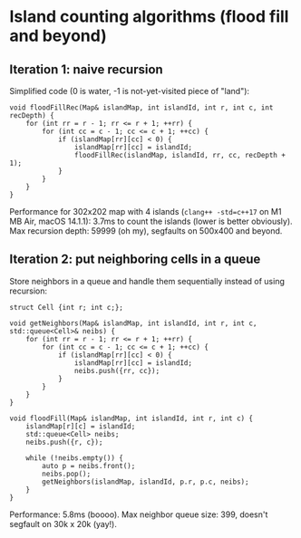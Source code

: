 # Island counting algorithms (flood fill and beyond)

## Iteration 1: naive recursion

Simplified code (0 is water, -1 is not-yet-visited piece of "land"):

```
void floodFillRec(Map& islandMap, int islandId, int r, int c, int recDepth) {
    for (int rr = r - 1; rr <= r + 1; ++rr) {
        for (int cc = c - 1; cc <= c + 1; ++cc) {
            if (islandMap[rr][cc] < 0) {
                islandMap[rr][cc] = islandId;
                floodFillRec(islandMap, islandId, rr, cc, recDepth + 1);
            }
        }
    }
}
```
Performance for 302x202 map with 4 islands (`clang++ -std=c++17` on M1 MB Air, macOS 14.1.1): 3.7ms to count the islands (lower is better obviously). Max recursion depth: 59999 (oh my), segfaults on 500x400 and beyond.

## Iteration 2: put neighboring cells in a queue

Store neighbors in a queue and handle them sequentially instead of using recursion:

```
struct Cell {int r; int c;};

void getNeighbors(Map& islandMap, int islandId, int r, int c, std::queue<Cell>& neibs) {
    for (int rr = r - 1; rr <= r + 1; ++rr) {
        for (int cc = c - 1; cc <= c + 1; ++cc) {
            if (islandMap[rr][cc] < 0) {
                islandMap[rr][cc] = islandId;
                neibs.push({rr, cc});
            }
        }
    }
}

void floodFill(Map& islandMap, int islandId, int r, int c) {
    islandMap[r][c] = islandId;
    std::queue<Cell> neibs;
    neibs.push({r, c});

    while (!neibs.empty()) {
        auto p = neibs.front();
        neibs.pop();
        getNeighbors(islandMap, islandId, p.r, p.c, neibs);
    }
}
```
Performance: 5.8ms (boooo). Max neighbor queue size: 399, doesn't segfault on 30k x 20k (yay!).




